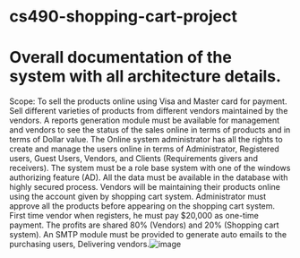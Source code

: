 # cs490-shopping-cart-project
# Overall documentation of the system with all architecture details.
Scope:   To sell the products online using Visa and Master card for payment.  Sell different varieties of products from different vendors maintained by the vendors.  A reports generation module must be available for management and vendors to see the status of the sales online in terms of products and in terms of Dollar value.  The Online system administrator has all the rights to create and manage the users online in terms of Administrator, Registered users, Guest Users, Vendors, and Clients (Requirements givers and receivers).  The system must be a role base system with one of the windows authorizing feature (AD).  All the data must be available in the database with highly secured process.  Vendors will be maintaining their products online using the account given by shopping cart system.  Administrator must approve all the products before appearing on the shopping cart system.  First time vendor when registers, he must pay $20,000 as one-time payment.  The profits are shared 80% (Vendors) and 20% (Shopping cart system).  An SMTP module must be provided to generate auto emails to the purchasing users, Delivering vendors.![image](https://user-images.githubusercontent.com/43960999/230422956-927db652-41ac-4274-9060-8458c778481c.png)

